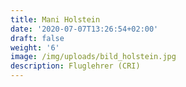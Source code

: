```yaml
---
title: Mani Holstein
date: '2020-07-07T13:26:54+02:00'
draft: false
weight: '6'
image: /img/uploads/bild_holstein.jpg
description: Fluglehrer (CRI)
---
```


